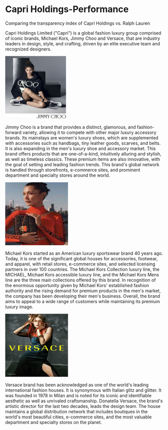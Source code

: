 # Capri Holdings-Performance
Comparing the transparency index of Capri Holdings vs. Ralph Lauren

Capri Holdings Limited ("Capri") is a global fashion luxury group comprised of iconic brands, Michael Kors, Jimmy Choo and Versace, that are industry leaders in design, style, and crafting, driven by an elite executive team and recognized designers.</br>

<img src="Images/Jimmy Choo.jpg?raw=true"
     width="200" 
     height="200"/>
     
Jimmy Choo is a brand that provides a distinct, glamorous, and fashion-forward variety, allowing it to compete with other major luxury accessory brands. Its mainstays are women's luxury shoes, which are supplemented with accessories such as handbags, tiny leather goods, scarves, and belts. It is also expanding in the men's luxury shoe and accessory market. This brand offers products that are one-of-a-kind, intuitively alluring and stylish, as well as timeless classics. These premium items are also innovative, with the goal of setting and leading fashion trends. This brand's global network is handled through storefronts, e-commerce sites, and prominent department and specialty stores around the world.
     
<img src="Images/MK.jpg?raw=true"
     width="200" 
     height="200"/>   
     
Michael Kors started as an American luxury sportswear brand 40 years ago. Today, it is one of the significant global houses for accessories, footwear, and apparel, with retail stores, e-commerce sites, and selected licensing partners in over 100 countries. The Michael Kors Collection luxury line, the MICHAEL, Michael Kors accessible luxury line, and the Michael Kors Mens line are the three main collections offered by this brand. In recognition of the enormous opportunity given by Michael Kors' established fashion authority and the rising demand for premium products in the men's market, the company has been developing their men's business. Overall, the brand aims to appeal to a wide range of customers while maintaining its premium luxury image.            
     
<img src="Images/Versace.jpg?raw=true"
     width="200" 
     height="200"/>
     
Versace brand has been acknowledged as one of the world's leading international fashion houses. It is synonymous with Italian glitz and glitter. It was founded in 1978 in Milan and is noted for its iconic and identifiable aesthetic as well as unrivaled craftsmanship. Donatella Versace, the brand's artistic director for the last two decades, leads the design team. The house maintains a global distribution network that includes boutiques in the world's most beautiful cities, e-commerce sites, and the most valuable department and specialty stores on the planet.
